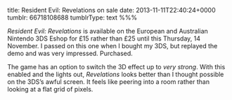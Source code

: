 title: Resident Evil: Revelations on sale
date: 2013-11-11T22:40:24+0000
tumblr: 66718108688
tumblrType: text
%%%

*Resident Evil: Revelations* is available on the European and Australian Nintendo 3DS Eshop for £15 rather than £25 until this Thursday, 14 November. I passed on this one when I bought my 3DS, but replayed the demo and was very impressed. Purchased.

The game has an option to switch the 3D effect up to *very strong*. With this enabled and the lights out, *Revelations* looks better than I thought possible on the 3DS’s awful screen. It feels like peering into a room rather than looking at a flat grid of pixels.
